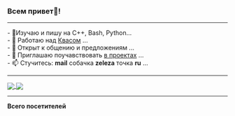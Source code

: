 ### Всем привет👋!

---

<div align="left" >- 🌱Изучаю и пишу на C++, Bash, Python...<br>
- 🔭 Работаю над <a href=https://github.com/qzeleza/kvas>Квасом</a> ...<br>
- 💬 Открыт к общению и предложениям ...<br>
- 👯 Приглашаю поучавствовать <a href=https://github.com/qzeleza?tab=repositories>в проектах</a> ...<br>
- 📫 Стучитесь: <b>mail</b> собачка <b>zeleza</b> точка <b>ru</b> ...</div>

---
    
<a href="https://github.com/anuraghazra/github-readme-stats">
  <img align="center" src="https://github-readme-stats.vercel.app/api?username=qzeleza&show_icons=true&theme=transparent&hide_border=true&custom_title=Моя&nbsp;статистика&nbsp;на&nbsp;Github&include_all_commits=false&line_height=40" />
</a>
<a href="https://github.com/anuraghazra/github-readme-stats">
  <img align="center" src="https://github-readme-stats.vercel.app/api/top-langs?username=qzeleza&langs_count=5&theme=transparent&hide_border=true&custom_title=Мои&nbsp;языки&nbsp;программирования&hide_rank=true" />
</a>


---

<div align="left"><b>Всего посетителей&nbsp;&nbsp;</b>
<img align="center" src="https://profile-counter.glitch.me/qzeleza/count.svg" alt="" />
</div>

<!--
**qzeleza/qzeleza** is a ✨ _special_ ✨ repository because its `README.md` (this file) appears on your GitHub profile.

Here are some ideas to get you started:

- 🔭 I’m currently working on ...
- 🌱 I’m currently learning ...
- 👯 I’m looking to collaborate on ...
- 🤔 I’m looking for help with ...
- 💬 Ask me about ...
- 📫 How to reach me: ...
- 😄 Pronouns: ...
- ⚡ Fun fact: ...
-->
